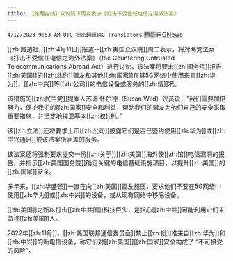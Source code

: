 ```yaml
---
title: 【秘翻在线】众议院下周将表决《打击不受信任电信之海外法案》
---
```

`4/12/2023 9:53 AM UTC 秘密翻譯組G-Translators` [轉載自GNews](https://gnews.org/articles/1086696)

[[zh:路透社]][[zh:4月11日]]报道\--[[zh:美国众议院]]周二表示，将对两党法案《打击不受信任电信之海外法案》（the Countering Untrusted Telecommunications Abroad Act）进行讨论，该法案将要求[[zh:国务院]]报告[[zh:美国]]的[[zh:北约]]盟友和其他[[zh:国家]]在其5G网络中使用来自[[zh:华为]]、[[zh:中兴]]等[[zh:公司]]的电信设备或服务的[[zh:情]]况。

该措施的[[zh:民主党]]提案人苏珊·怀尔德（Susan Wild）议员说，“我们需要加倍努力，保护我们的[[zh:国家]]安全和利益，帮助我们的盟友为他们自己的安全采取重要措施，并坚定地捍卫基本[[zh:权]]利。”

该[[zh:立法]]还将要求上市[[zh:公司]]披露它们是否已签约使用[[zh:华为]]或[[zh:中兴通讯]]或该法案所涵盖的服务。

该法案还将强制要求提交一份[[zh:关于]][[zh:美国]]海外使[[zh:馆]]电信漏洞的报告，并指示[[zh:美国国务院]]确定关键的电信基础设施项目，以提升[[zh:美国]]的[[zh:国家]]安全。

多年来，[[zh:华盛顿]]一直在向[[zh:美国]]盟友施压，要求他们不要在5G网络中使用[[zh:华为]]或[[zh:中兴]]的设备，或从现有网络中移除设备。

[[zh:美国]]之所以打击[[zh:中共国]]科技巨头，是担心[[zh:中共]]可能利用它们来监视[[zh:美国]]人。

2022年[[zh:11月]]，[[zh:美国联邦通信委员会]]禁止[[zh:批]]准来自[[zh:华为]]和[[zh:中兴]]的新电信设备，称它们对[[zh:美国]][[zh:国家]]安全构成了 “不可接受的风险”。
